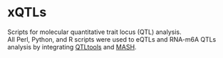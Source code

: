 # xQTLs
Scripts for molecular quantitative trait locus (QTL) analysis.                               
All Perl, Python, and R scripts were used to eQTLs and RNA-m6A QTLs analysis by integrating [QTLtools](https://github.com/qtltools/qtltools) and [MASH](https://github.com/stephenslab/mashr).

